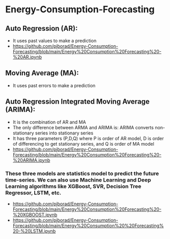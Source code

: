 # Energy-Consumption-Forecasting
## Auto Regression (AR):
- It uses past values to make a prediction
- https://github.com/pjborad/Energy-Consumption-Forecasting/blob/main/Energy%20Consumption%20Forecasting%20-%20AR.ipynb
## Moving Average (MA):
- It uses past errors to make a prediction
## Auto Regression Integrated Moving Average (ARIMA):
- It is the combination of AR and MA
- The only difference between ARMA and ARIMA is: ARIMA converts non-stationary series into stationary series
- It has three parameters (P,D,Q) where P is order of AR model, D is order of differencing to get stationary series, and Q is order of MA model
- https://github.com/pjborad/Energy-Consumption-Forecasting/blob/main/Energy%20Consumption%20Forecasting%20-%20ARIMA.ipynb
### These three models are statistics model to predict the future time-series. We can also use Machine Learning and Deep Learning algorithms like XGBoost, SVR, Decision Tree Regressor, LSTM, etc.
- https://github.com/pjborad/Energy-Consumption-Forecasting/blob/main/Energy%20Consumption%20Forecasting%20-%20XGBOOST.ipynb
- https://github.com/pjborad/Energy-Consumption-Forecasting/blob/main/Energy%20Consumption%20%20Forecasting%20-%20LSTM.ipynb
